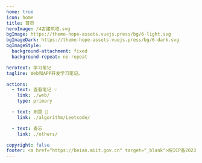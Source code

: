 ```yaml
---
home: true
icon: home
title: 首页
heroImage: /4古建筑塔.svg
bgImage: https://theme-hope-assets.vuejs.press/bg/6-light.svg
bgImageDark: https://theme-hope-assets.vuejs.press/bg/6-dark.svg
bgImageStyle:
  background-attachment: fixed
  background-repeat: no-repeat

heroText: 学习笔记
tagline: Web和APP开发学习笔记。

actions:
  - text: 查看笔记 💡
    link: ./web/
    type: primary

  - text: 刷题 💪
    link: ./algorithm/Leetcode/

  - text: 备忘
    link: ./others/

copyright: false
footer: <a href="https://beian.miit.gov.cn" target="_blank">皖ICP备2023015050号-1</a>
---
```

